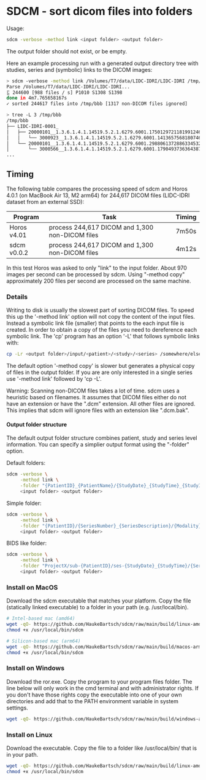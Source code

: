 # SDCM - sort dicom files into folders

Usage:

```bash
sdcm -verbose -method link <input folder> <output folder>
```

The output folder should not exist, or be empty.

Here an example processing run with a generated output directory tree with studies, series and (symbolic) links to the DICOM images:

```bash
> sdcm -verbose -method link /Volumes/T7/data/LIDC-IDRI/LIDC-IDRI /tmp/bbb
Parse /Volumes/T7/data/LIDC-IDRI/LIDC-IDRI...
⣯ 244600 [988 files / s] P1010 S1308 S1398
done in 4m7.765658167s 
✓ sorted 244617 files into /tmp/bbb [1317 non-DICOM files ignored]

> tree -L 3 /tmp/bbb
/tmp/bbb
├── LIDC-IDRI-0001_
│   ├── 20000101__1.3.6.1.4.1.14519.5.2.1.6279.6001.175012972118199124641098335511
│   │   └── 3000923__1.3.6.1.4.1.14519.5.2.1.6279.6001.141365756818074696859567662357
│   └── 20000101__1.3.6.1.4.1.14519.5.2.1.6279.6001.298806137288633453246975630178
│       └── 3000566__1.3.6.1.4.1.14519.5.2.1.6279.6001.179049373636438705059720603192
...
```

## Timing

The following table compares the processing speed of sdcm and Horos 4.0.1 (on MacBook Air 13, M2 arm64) for 244,617 DICOM files (LIDC-IDRI dataset from an external SSD):

| Program | Task | Timing |
| --- | --- | --- |
| Horos v4.01 | process 244,617 DICOM and 1,300 non-DICOM files | 7m50s |
| sdcm v0.0.2 | process 244,617 DICOM and 1,300 non-DICOM files  | 4m12s |

In this test Horos was asked to only "link" to the input folder. About 970 images per second can be processed by sdcm. Using "-method copy" approximately 200 files per second are processed on the same machine.


### Details

Writing to disk is usually the slowest part of sorting DICOM files. To speed this up the '-method link' option will not copy the content of the input files. Instead a symbolic link file (smaller) that points to the each input file is created. In order to obtain a copy of the files you need to dereference each symbolic link. The 'cp' program has an option '-L' that follows symbolic links with:

```bash
cp -Lr <output folder>/input/<patient>/<study>/<series> /somewhere/else/
```

The default option '-method copy' is slower but generates a physical copy of files in the output folder. If you are are only interested in a single series use '-method link' followed by 'cp -L'. 

Warning: Scanning non-DICOM files takes a lot of time. sdcm uses a heuristic based on filenames. It assumes that DICOM files either do not have an extension or have the ".dcm" extension. All other files are ignored. This implies that sdcm will ignore files with an extension like ".dcm.bak".

#### Output folder structure

The default output folder structure combines patient, study and series level information. You can specify a simplier output format using the "-folder" option.

Default folders:

```bash
sdcm -verbose \
     -method link \
     -folder "{PatientID}_{PatientName}/{StudyDate}_{StudyTime}_{StudyInstanceUID}/{SeriesNumber}_{SeriesDescription}_{SeriesInstanceUID}/{Modality}_{SOPInstanceUID}.dcm" \
     <input folder> <output folder>
```

Simple folder:

```bash
sdcm -verbose \
     -method link \
     -folder "{PatientID}/{SeriesNumber}_{SeriesDescription}/{Modality}_{counter}.dcm" \
     <input folder> <output folder>
```

BIDS like folder:

```bash
sdcm -verbose \
     -method link \
     -folder "ProjectX/sub-{PatientID}/ses-{StudyDate}_{StudyTime}/{SeriesNumber}_{SeriesDescription}/{Modality}_{counter}.dcm" \
     <input folder> <output folder>
```


### Install on MacOS

Download the sdcm executable that matches your platform. Copy the file (statically linked executable) to a folder in your path (e.g. /usr/local/bin).


```bash
# Intel-based mac (amd64)
wget -qO- https://github.com/HaukeBartsch/sdcm/raw/main/build/linux-amd64/sdcm > /usr/local/bin/sdcm
chmod +x /usr/local/bin/sdcm
```

```bash
# Silicon-based mac (arm64)
wget -qO- https://github.com/HaukeBartsch/sdcm/raw/main/build/macos-arm64/sdcm > /usr/local/bin/sdcm
chmod +x /usr/local/bin/sdcm
```


### Install on Windows

Download the ror.exe. Copy the program to your program files folder. The line below will only work in the cmd terminal and with administrator rights. If you don't have those rights copy the executable into one of your own directories and add that to the PATH environment variable in system settings.

```bash
wget -qO- https://github.com/HaukeBartsch/sdcm/raw/main/build/windows-amd64/sdcm.exe > %ProgramFiles%/sdcm.exe
```

### Install on Linux

Download the executable. Copy the file to a folder like /usr/local/bin/ that is in your path.

```bash
wget -qO- https://github.com/HaukeBartsch/sdcm/raw/main/build/linux-amd64/sdcm > /usr/local/bin/sdcm
chmod +x /usr/local/bin/sdcm
```
